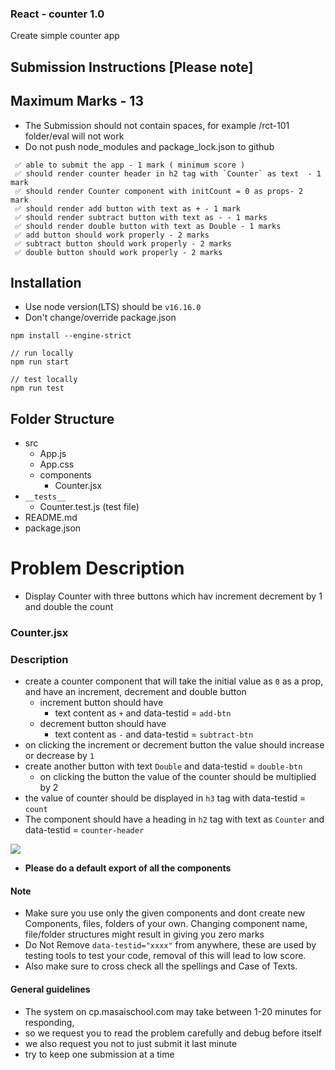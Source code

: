 ### React - counter 1.0

Create simple counter app

## Submission Instructions [Please note]

## Maximum Marks - 13

- The Submission should not contain spaces, for example /rct-101 folder/eval will not work
- Do not push node_modules and package_lock.json to github

```
 ✅ able to submit the app - 1 mark ( minimum score )
 ✅ should render counter header in h2 tag with `Counter` as text  - 1 mark
 ✅ should render Counter component with initCount = 0 as props- 2 mark
 ✅ should render add button with text as + - 1 mark
 ✅ should render subtract button with text as - - 1 marks
 ✅ should render double button with text as Double - 1 marks
 ✅ add button should work properly - 2 marks
 ✅ subtract button should work properly - 2 marks
 ✅ double button should work properly - 2 marks

```

## Installation

- Use node version(LTS) should be `v16.16.0`
- Don't change/override package.json

```
npm install --engine-strict

// run locally
npm run start

// test locally
npm run test

```

## Folder Structure

- src
  - App.js
  - App.css
  - components
    - Counter.jsx
- `__tests__`
  - Counter.test.js (test file)
- README.md
- package.json

# Problem Description

- Display Counter with three buttons which hav increment decrement by 1 and double the count

### Counter.jsx

### Description

- create a counter component that will take the initial value as `0` as a prop, and have an increment, decrement and double button
  - increment button should have
    - text content as `+` and data-testid = `add-btn`
  - decrement button should have
    - text content as `-` and data-testid = `subtract-btn`
- on clicking the increment or decrement button the value should increase or decrease by `1`
- create another button with text `Double` and data-testid = `double-btn`
  - on clicking the button the value of the counter should be multiplied by 2
- the value of counter should be displayed in `h3` tag with data-testid = `count`
- The component should have a heading in `h2` tag with text as `Counter` and data-testid = `counter-header`

![](https://i.imgur.com/uWGZH7H.png)

- **Please do a default export of all the components**

#### **Note**

- Make sure you use only the given components and dont create new Components, files, folders of your own. Changing component name, file/folder structures might result in giving you zero marks
- Do Not Remove `data-testid="xxxx"` from anywhere, these are used by testing tools to test your code, removal of this will lead to low score.
- Also make sure to cross check all the spellings and Case of Texts.

#### General guidelines

- The system on cp.masaischool.com may take between 1-20 minutes for responding,
- so we request you to read the problem carefully and debug before itself
- we also request you not to just submit it last minute
- try to keep one submission at a time
